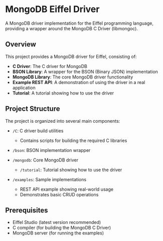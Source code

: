 # MongoDB Eiffel Driver

A MongoDB driver implementation for the Eiffel programming language, providing a wrapper around the MongoDB C Driver (libmongoc).

## Overview

This project provides a MongoDB driver for Eiffel, consisting of:

- **C Driver**: The C driver for MongoDB
- **BSON Library**: A wrapper for the BSON (Binary JSON) implementation
- **MongoDB Library**: The core MongoDB driver functionality
- **Example REST API**: A demonstration of using the driver in a real application
- **Tutorial**: A tutorial showing how to use the driver

## Project Structure

The project is organized into several main components:

- `/C`: C driver build utilities
  - Contains scripts for building the required C libraries
 

- `/bson`: BSON implementation wrapper
 
- `/mongodb`: Core MongoDB driver
  - `/tutorial`: Tutorial showing how to use the driver
 
- `/examples`: Sample implementations
  - REST API example showing real-world usage
  - Demonstrates basic CRUD operations


## Prerequisites

- Eiffel Studio (latest version recommended)
- C compiler (for building the MongoDB C Driver)
- MongoDB server (for running the examples)

